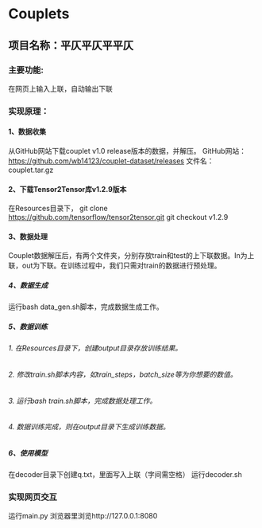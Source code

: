 # Couplets

## 项目名称：平仄平仄平平仄

### 主要功能:

在网页上输入上联，自动输出下联

### 实现原理：

#### 1、数据收集

从GitHub网站下载couplet v1.0 release版本的数据，并解压。
GitHub网站：https://github.com/wb14123/couplet-dataset/releases
文件名：couplet.tar.gz

#### 2、下载Tensor2Tensor库v1.2.9版本

在Resources目录下，
git clone https://github.com/tensorflow/tensor2tensor.git
git checkout v1.2.9

#### 3、数据处理

Couplet数据解压后，有两个文件夹，分别存放train和test的上下联数据。In为上联，out为下联。在训练过程中，我们只需对train的数据进行预处理。

##### 4、数据生成

运行bash data_gen.sh脚本，完成数据生成工作。

##### 5、数据训练

###### 1.	在Resources目录下，创建output目录存放训练结果。

###### 2.	修改train.sh脚本内容，如train_steps，batch_size等为你想要的数值。

###### 3.	运行bash train.sh脚本，完成数据处理工作。

###### 4.	数据训练完成，则在output目录下生成训练数据。

##### 6、使用模型

在decoder目录下创建q.txt，里面写入上联（字间需空格）
运行decoder.sh

### 实现网页交互

运行main.py
浏览器里浏览http://127.0.0.1:8080
